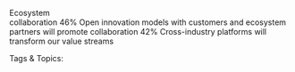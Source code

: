 Ecosystem  
collaboration
46%  Open innovation models with customers and ecosystem 
partners will promote collaboration
42% Cross-industry platforms will transform our value streams

   Tags & Topics:
   